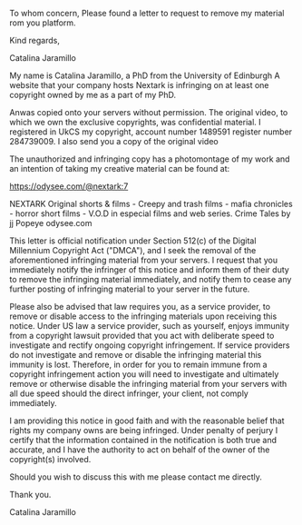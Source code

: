 To whom concern,
Please found a letter to request to remove my material rom you platform.

Kind regards,

Catalina Jaramillo

My name is Catalina Jaramillo, a PhD from the University of Edinburgh A website that your company hosts Nextark is infringing on at least one copyright owned by me as a part of my PhD.

Anwas copied onto your servers without permission. The original video, to which we own the exclusive copyrights, was confidential material. I registered in UkCS my copyright, account number 1489591 register number 284739009. I also send you a copy of the original video

The unauthorized and infringing copy has a photomontage of my work and an intention of taking my creative material can be found at:

https://odysee.com/@nextark:7



NEXTARK
Original shorts & films - Creepy and trash films - mafia chronicles - horror short films - V.O.D in especial films and web series. Crime Tales by jj Popeye
odysee.com

This letter is official notification under Section 512(c) of the Digital Millennium Copyright Act ("DMCA"), and I seek the removal of the aforementioned infringing material from your servers. I request that you immediately notify the infringer of this notice and inform them of their duty to remove the infringing material immediately, and notify them to cease any further posting of infringing material to your server in the future.

Please also be advised that law requires you, as a service provider, to remove or disable access to the infringing materials upon receiving this notice. Under US law a service provider, such as yourself, enjoys immunity from a copyright lawsuit provided that you act with deliberate speed to investigate and rectify ongoing copyright infringement. If service providers do not investigate and remove or disable the infringing material this immunity is lost. Therefore, in order for you to remain immune from a copyright infringement action you will need to investigate and ultimately remove or otherwise disable the infringing material from your servers with all due speed should the direct infringer, your client, not comply immediately.

I am providing this notice in good faith and with the reasonable belief that rights my company owns are being infringed. Under penalty of perjury I certify that the information contained in the notification is both true and accurate, and I have the authority to act on behalf of the owner of the copyright(s) involved.

Should you wish to discuss this with me please contact me directly.

Thank you.

Catalina Jaramillo

<personal information hidden>
